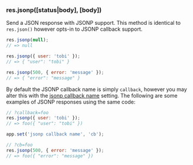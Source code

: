 <h3 id='res.jsonp'>res.jsonp([status|body], [body])</h3>

Send a JSON response with JSONP support. This method is identical to `res.json()` however opts-in to JSONP callback support.

```js
res.jsonp(null);
// => null

res.jsonp({ user: 'tobi' });
// => { "user": "tobi" }

res.jsonp(500, { error: 'message' });
// => { "error": "message" }
```

By default the JSONP callback name is simply `callback`, however you may alter this with the <a href="#app-settings">jsonp callback name</a> setting. The following are some examples of JSONP responses using the same code:

```js
// ?callback=foo
res.jsonp({ user: 'tobi' });
// => foo({ "user": "tobi" })

app.set('jsonp callback name', 'cb');

// ?cb=foo
res.jsonp(500, { error: 'message' });
// => foo({ "error": "message" })
```
